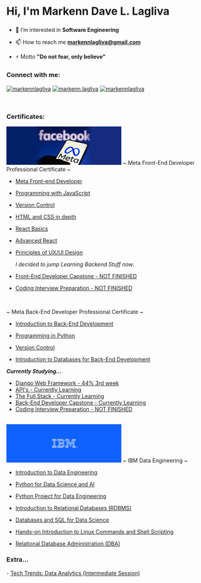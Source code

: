 <h1 align="left"> Hi, I'm Markenn Dave L. Lagliva</h1>
<h3 align="left"></h3>

- 🌱 I’m interested in **Software Engineering**

- 📫 How to reach me **markennlagliva@gmail.com**

- ⚡ Motto **"Do not fear, only believe"**

<h3 align="left">Connect with me:</h3>
<p align="left">
<a href="https://linkedin.com/in/markennlagliva" target="blank"><img align="center" src="https://raw.githubusercontent.com/rahuldkjain/github-profile-readme-generator/master/src/images/icons/Social/linked-in-alt.svg" alt="markennlagliva" height="30" width="40" /></a>
<a href="https://fb.com/markenn.lagliva" target="blank"><img align="center" src="https://raw.githubusercontent.com/rahuldkjain/github-profile-readme-generator/master/src/images/icons/Social/facebook.svg" alt="markenn.lagliva" height="30" width="40" /></a>
<a href="https://instagram.com/markennlagliva" target="blank"><img align="center" src="https://raw.githubusercontent.com/rahuldkjain/github-profile-readme-generator/master/src/images/icons/Social/instagram.svg" alt="markennlagliva" height="30" width="40" /></a>
</p>
<br>
<h3> Certificates: </h3>
<img src="https://github.com/markennlagliva/CS/blob/afa256a280fe7edf762dce2806ffc0dc7e2479b3/facebook-meta-header.jpg" alt="markennlagliva" height="100" width="300">
 ~ Meta Front-End Developer Professional Certificate ~ <br>
 
- <a href="https://coursera.org/share/b79ba831134bbef23c36768ca071b9d4">Meta Front-end Developer</a>

- <a href="https://coursera.org/share/e51a1003efbd0b7182aca531e7ebf6f0">Programming with JavaScript</a>

- <a href="https://coursera.org/share/9953c74eaeb424f9a3d65622b611e193">Version Control</a>

- <a href="https://coursera.org/share/46ad3a2bc364ae1507ce7fd49a348c1c">HTML and CSS in depth</a>

- <a href="https://coursera.org/share/4292a69ffca4738dfebf707a3e76d14b">React Basics</a>

- <a href="https://coursera.org/share/d7b1009ecdb3db7421f52ad7b197af74">Advanced React</a>
    
- <a href="https://coursera.org/share/6e2a0112bd2149d1c4c48dcc02c2ae08">Principles of UX/UI Design</a>
    
    <i> I decided to jump Learning Backend Stuff now. </i>
- <a href="">Front-End Developer Capstone - NOT FINISHED</a>
    
- <a href="">Coding Interview Preparation - NOT FINISHED</a>
 
 <br>
 
 ~ Meta Back-End Developer Professional Certificate ~ <br>
 
 - <a href="https://coursera.org/share/b4ff097b392c09b08b9bb9a281040a45">Introduction to Back-End Development</a>
 
 - <a href="https://coursera.org/share/4aec9828ff9490679d1deefc34a7c9c2">Programming in Python</a>
 
 - <a href="https://coursera.org/share/9953c74eaeb424f9a3d65622b611e193">Version Control</a>
 
 - <a href="https://coursera.org/share/5d9196334d1b494d977bfd1aa6043e0d">Introduction to Databases for Back-End Development</a>
 
 <i><strong> Currently Studying... </i></strong>
 
 - <a href="">Django Web Framework - 44% 3rd week</a>
 - <a href="">API's - Currently Learning</a>
 - <a href="">The Full Stack - Currently Learning</a>
 - <a href="">Back-End Developer Capstone - Currently Learning</a>
 - <a href="">Coding Interview Preparation - NOT FINISHED</a>

<br>
 
 <img src="https://github.com/markennlagliva/CS/blob/fa04a3abcd4025f0f66a3c6d724e98cc55600ad7/IBM%20Logo_Banner.jpg" alt="markennlagliva" height="100" width="300">
 ~ IBM Data Engineering ~ <br>
 
 - <a href="https://coursera.org/share/79e679c06562d16d7e853be114e6b893">Introduction to Data Engineering</a>

 - <a href="https://www.credly.com/badges/427e7167-4c2a-4c5c-b817-c3fbaf43d126">Python for Data Science and AI</a>

 - <a href="https://coursera.org/share/40706772d7792632449df1956fb0cc19">Python Project for Data Engineering</a>

 - <a href="https://coursera.org/share/1d512e1be3afdc04bcbab32b359a5bbc">Introduction to Relational Databases (RDBMS)</a>

 - <a href="https://www.credly.com/badges/e9ac8054-734e-42cb-8d7d-e721c24f0eb5">Databases and SQL for Data Science</a>

 - <a href="https://coursera.org/share/0be8599778c309c20eeeab1bc414acc0">Hands-on Introduction to Linux Commands and Shell Scripting</a>

 - <a href="https://coursera.org/share/c66026db93d486dd7e84bf27056e567e">Relational Database Administration (DBA)</a>
 
 <h3> Extra... </h3>
 - <a href="https://drive.google.com/file/d/1_F2zCYRn9lBFS8ugNdR8PlzOJy3ifpgo/view">Tech Trends: Data Analytics (Intermediate Session)</a>
 
